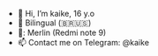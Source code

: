 - 👋 Hi, I’m kaike, 16 y.o
- 👀 Bilingual (🇧🇷🇺🇸)
- 📱: Merlin (Redmi note 9)
- 📫 Contact me on Telegram: @kaike

